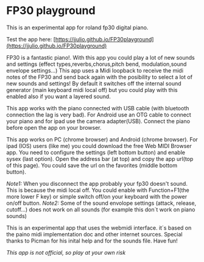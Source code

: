 # FP30 playground

This is an experimental app for roland fp30 digital piano.

Test the app here: [https://jjulio.github.io/FP30playground](https://jjulio.github.io/FP30playground)

FP30 is a fantastic piano!. With this app you could play a lot of new sounds and settings (effect types,reverbs,chorus,pitch bend, modulation,sound envelope settings...)
This app uses a Midi loopback to receive the midi notes of the FP30 and send back again with the posibility to select a lot of new sounds and settings!
By default it switches off the internal sound generator (main keyboard midi local off) but you could play with this enabled also if you want a layered sound.

This app works with the piano connected with USB cable (with bluetooth connection the lag is very bad). For Android use an OTG cable to connect your piano and for ipad use the camera adapter(USB). Connect the piano before open the app on your browser.

This app works on PC (chrome browser) and Android (chrome browser).
For ipad (IOS) users (like me) you could download the free Web MIDI Browser app. You need to configure the settings (left bottom button) and enable sysex (last option). Open the address bar (at top) and copy the app url(top of this page). You could save the url on the favorites (middle bottom button).

*Note1:* When you disconnect the app probably your fp30 doesn't sound. This is because the midi local off. You could enable with Function+F1(the more lower F key) or simple switch off/on your keyboard with the power on/off button.
*Note2:* Some of the sound envolope settings (attack, release, cutoff...) does not work on all sounds (for example this don´t work on piano sounds)

This is an experimental app that uses the webmidi interface. it´s based on the paino midi implementation doc and other internet sources. Special thanks to Picman for his inital help and for the sounds file.
Have fun!

*This app is not official, so play at your own risk*
